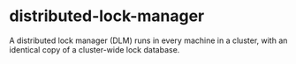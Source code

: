 # distributed-lock-manager
A distributed lock manager (DLM) runs in every machine in a cluster, with an identical copy of a cluster-wide lock database.
